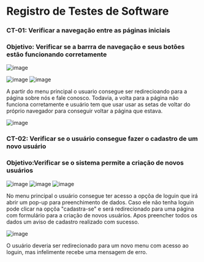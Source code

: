 # Registro de Testes de Software

### CT-01: Verificar a navegação entre as páginas iniciais

### Objetivo: Verificar se a barrra de navegação e seus botôes estão funcionando corretamente

![image](https://github.com/ICEI-PUC-Minas-PMV-ADS/TRAIL-Ferramenta-de-check-in--T6--Grupo-01/assets/82191618/3d7dc13b-5686-4d06-9a23-057989f256da)

![image](https://github.com/ICEI-PUC-Minas-PMV-ADS/TRAIL-Ferramenta-de-check-in--T6--Grupo-01/assets/82191618/aab4fd6f-da0e-41d1-a08e-6f6e6fbc2830)
![image](https://github.com/ICEI-PUC-Minas-PMV-ADS/TRAIL-Ferramenta-de-check-in--T6--Grupo-01/assets/82191618/0107db46-72fa-41e8-908d-b9b82e0e2b0c)

A partir do menu principal o usuario consegue ser redirecioando para a página sobre nós e fale conosco.
Todavia, a volta para a página não funciona corretamente e usuário tem que usar usar as setas de voltar do próprio navegador para conseguir voltar a página que estava. 

![image](https://github.com/ICEI-PUC-Minas-PMV-ADS/TRAIL-Ferramenta-de-check-in--T6--Grupo-01/assets/82191618/d60c1068-a042-43f4-9616-447dd15fb9a1)


### CT-02: Verificar se o usuário consegue fazer o cadastro de um novo usuário

### Objetivo:Verificar se o sistema permite a criação de novos usuários
![image](https://github.com/ICEI-PUC-Minas-PMV-ADS/TRAIL-Ferramenta-de-check-in--T6--Grupo-01/assets/82191618/1f799338-7ca9-4d38-9d63-8dda47f884f7)
![image](https://github.com/ICEI-PUC-Minas-PMV-ADS/TRAIL-Ferramenta-de-check-in--T6--Grupo-01/assets/82191618/4b18f015-93ea-4f11-8c2f-4cf29456c099)
![image](https://github.com/ICEI-PUC-Minas-PMV-ADS/TRAIL-Ferramenta-de-check-in--T6--Grupo-01/assets/82191618/e148cd97-b02e-4251-943e-932cdf0f756f)

No menu  principal o usuário consegue ter acesso a opçõa de loguin que irá abrir um pop-up para preenchimento de dados.
Caso ele não tenha loguin pode clicar na opçõa "cadastra-se" e será redirecionado para uma página com formulário para a criação de novos usuários.
Apos preencher todos os dados um aviso de cadastro realizado com sucesso. 


![image](https://github.com/ICEI-PUC-Minas-PMV-ADS/TRAIL-Ferramenta-de-check-in--T6--Grupo-01/assets/82191618/0e991c1b-b666-433e-8953-2925fc2c8436)

O usuário deveria ser redirecionado para um novo menu com acesso ao loguin, mas infelimente recebe uma mensagem de erro.

